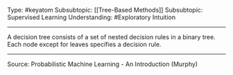 Type: #keyatom 
Subsubtopic: [[Tree-Based Methods]]
Subsubtopic: Supervised Learning
Understanding: #Exploratory Intuition

----
A decision tree consists of a set of nested decision rules in a binary tree. Each node except for leaves specifies a decision rule. 





---
Source: Probabilistic Machine Learning - An Introduction (Murphy)